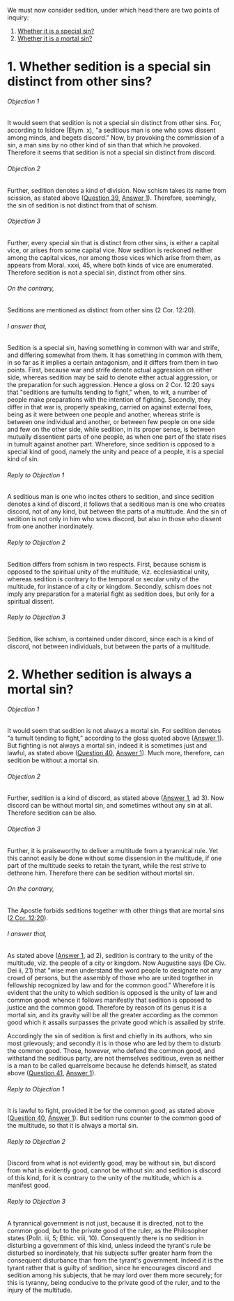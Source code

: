 We must now consider sedition, under which head there are two points of inquiry:  

1. [ Whether it is a special sin?](#1.%20Whether%20sedition%20is%20a%20special%20sin%20distinct%20from%20other%20sins?)
2. [ Whether it is a mortal sin?](#2.%20Whether%20sedition%20is%20always%20a%20mortal%20sin?)



# 1. Whether sedition is a special sin distinct from other sins? 

###### Objection 1
It would seem that sedition is not a special sin distinct from other sins. For, according to Isidore (Etym. x), "a seditious man is one who sows dissent among minds, and begets discord." Now, by provoking the commission of a sin, a man sins by no other kind of sin than that which he provoked. Therefore it seems that sedition is not a special sin distinct from discord.  

###### Objection 2
Further, sedition denotes a kind of division. Now schism takes its name from scission, as stated above ([Question 39](39.%20Schism.md), [Answer 1](39.%20Schism.md#1.%20Whether%20schism%20is%20a%20special%20sin?%20)). Therefore, seemingly, the sin of sedition is not distinct from that of schism.  

###### Objection 3
Further, every special sin that is distinct from other sins, is either a capital vice, or arises from some capital vice. Now sedition is reckoned neither among the capital vices, nor among those vices which arise from them, as appears from Moral. xxxi, 45, where both kinds of vice are enumerated. Therefore sedition is not a special sin, distinct from other sins.

###### On the contrary,
Seditions are mentioned as distinct from other sins (2 Cor. 12:20).  

###### I answer that,
Sedition is a special sin, having something in common with war and strife, and differing somewhat from them. It has something in common with them, in so far as it implies a certain antagonism, and it differs from them in two points. First, because war and strife denote actual aggression on either side, whereas sedition may be said to denote either actual aggression, or the preparation for such aggression. Hence a gloss on 2 Cor. 12:20 says that "seditions are tumults tending to fight," when, to wit, a number of people make preparations with the intention of fighting. Secondly, they differ in that war is, properly speaking, carried on against external foes, being as it were between one people and another, whereas strife is between one individual and another, or between few people on one side and few on the other side, while sedition, in its proper sense, is between mutually dissentient parts of one people, as when one part of the state rises in tumult against another part. Wherefore, since sedition is opposed to a special kind of good, namely the unity and peace of a people, it is a special kind of sin.  

###### Reply to Objection 1
A seditious man is one who incites others to sedition, and since sedition denotes a kind of discord, it follows that a seditious man is one who creates discord, not of any kind, but between the parts of a multitude. And the sin of sedition is not only in him who sows discord, but also in those who dissent from one another inordinately.  

###### Reply to Objection 2
Sedition differs from schism in two respects. First, because schism is opposed to the spiritual unity of the multitude, viz. ecclesiastical unity, whereas sedition is contrary to the temporal or secular unity of the multitude, for instance of a city or kingdom. Secondly, schism does not imply any preparation for a material fight as sedition does, but only for a spiritual dissent.  

###### Reply to Objection 3
Sedition, like schism, is contained under discord, since each is a kind of discord, not between individuals, but between the parts of a multitude.  




# 2. Whether sedition is always a mortal sin? 

###### Objection 1
It would seem that sedition is not always a mortal sin. For sedition denotes "a tumult tending to fight," according to the gloss quoted above ([Answer 1](#1.%20Whether%20sedition%20is%20a%20special%20sin%20distinct%20from%20other%20sins?%20)). But fighting is not always a mortal sin, indeed it is sometimes just and lawful, as stated above ([Question 40](40.%20War.md), [Answer 1](40.%20War.md#1.%20Whether%20it%20is%20always%20sinful%20to%20wage%20war?%20)). Much more, therefore, can sedition be without a mortal sin.  

###### Objection 2
Further, sedition is a kind of discord, as stated above ([Answer 1](#1.%20Whether%20sedition%20is%20a%20special%20sin%20distinct%20from%20other%20sins?%20), ad 3). Now discord can be without mortal sin, and sometimes without any sin at all. Therefore sedition can be also.

###### Objection 3
Further, it is praiseworthy to deliver a multitude from a tyrannical rule. Yet this cannot easily be done without some dissension in the multitude, if one part of the multitude seeks to retain the tyrant, while the rest strive to dethrone him. Therefore there can be sedition without mortal sin.  

###### On the contrary,
The Apostle forbids seditions together with other things that are mortal sins ([2 Cor. 12:20](http://bible.gospelcom.net/bible?2+Cor++12:20)).  

###### I answer that,
As stated above ([Answer 1](#1.%20Whether%20sedition%20is%20a%20special%20sin%20distinct%20from%20other%20sins?%20), ad 2), sedition is contrary to the unity of the multitude, viz. the people of a city or kingdom. Now Augustine says (De Civ. Dei ii, 21) that "wise men understand the word people to designate not any crowd of persons, but the assembly of those who are united together in fellowship recognized by law and for the common good." Wherefore it is evident that the unity to which sedition is opposed is the unity of law and common good: whence it follows manifestly that sedition is opposed to justice and the common good. Therefore by reason of its genus it is a mortal sin, and its gravity will be all the greater according as the common good which it assails surpasses the private good which is assailed by strife.  

Accordingly the sin of sedition is first and chiefly in its authors, who sin most grievously; and secondly it is in those who are led by them to disturb the common good. Those, however, who defend the common good, and withstand the seditious party, are not themselves seditious, even as neither is a man to be called quarrelsome because he defends himself, as stated above ([Question 41](41.%20Strife.md), [Answer 1](41.%20Strife.md#1.%20Whether%20strife%20is%20always%20a%20sin?%20)).  

###### Reply to Objection 1
It is lawful to fight, provided it be for the common good, as stated above ([Question 40](40.%20War.md), [Answer 1](40.%20War.md#1.%20Whether%20it%20is%20always%20sinful%20to%20wage%20war?%20)). But sedition runs counter to the common good of the multitude, so that it is always a mortal sin.  

###### Reply to Objection 2
Discord from what is not evidently good, may be without sin, but discord from what is evidently good, cannot be without sin: and sedition is discord of this kind, for it is contrary to the unity of the multitude, which is a manifest good.  

###### Reply to Objection 3
A tyrannical government is not just, because it is directed, not to the common good, but to the private good of the ruler, as the Philosopher states (Polit. iii, 5; Ethic. viii, 10). Consequently there is no sedition in disturbing a government of this kind, unless indeed the tyrant's rule be disturbed so inordinately, that his subjects suffer greater harm from the consequent disturbance than from the tyrant's government. Indeed it is the tyrant rather that is guilty of sedition, since he encourages discord and sedition among his subjects, that he may lord over them more securely; for this is tyranny, being conducive to the private good of the ruler, and to the injury of the multitude.